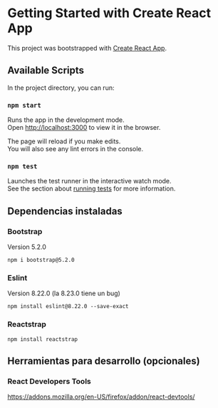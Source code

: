 # Getting Started with Create React App

This project was bootstrapped with [Create React App](https://github.com/facebook/create-react-app).

## Available Scripts

In the project directory, you can run:

### `npm start`

Runs the app in the development mode.\
Open [http://localhost:3000](http://localhost:3000) to view it in the browser.

The page will reload if you make edits.\
You will also see any lint errors in the console.

### `npm test`

Launches the test runner in the interactive watch mode.\
See the section about [running tests](https://facebook.github.io/create-react-app/docs/running-tests) for more information.

## Dependencias instaladas

### Bootstrap
Version 5.2.0

`npm i bootstrap@5.2.0`

### Eslint
Version 8.22.0 (la 8.23.0 tiene un bug)

`npm install eslint@8.22.0 --save-exact`

### Reactstrap
`npm install reactstrap`

## Herramientas para desarrollo (opcionales)

### React Developers Tools
https://addons.mozilla.org/en-US/firefox/addon/react-devtools/
